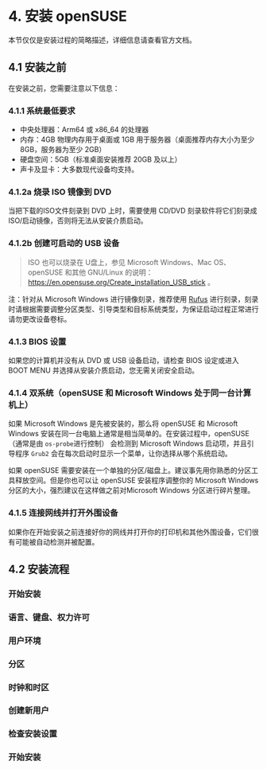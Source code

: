 # 4. 安装 openSUSE

本节仅仅是安装过程的简略描述，详细信息请查看官方文档。

## 4.1 安装之前

在安装之前，您需要注意以下信息：

### 4.1.1 系统最低要求

- 中央处理器：Arm64 或 x86_64 的处理器
- 内存：4GB 物理内存用于桌面或 1GB 用于服务器（桌面推荐内存大小为至少 8GB，服务器为至少 2GB）
- 硬盘空间：5GB（标准桌面安装推荐 20GB 及以上）
- 声卡及显卡：大多数现代设备均支持。

### 4.1.2a 烧录 ISO 镜像到 DVD

当把下载的ISO文件刻录到 DVD 上时，需要使用 CD/DVD 刻录软件将它们刻录成 ISO/启动镜像，否则将无法从安装介质启动。

### 4.1.2b 创建可启动的 USB 设备

> ISO 也可以烧录在 U盘上，参见 Microsoft Windows、Mac OS、openSUSE 和其他 GNU/Linux 的说明：https://en.opensuse.org/Create_installation_USB_stick 。

注：针对从 Microsoft Windows 进行镜像刻录，推荐使用 [Rufus](http://rufus.ie/zh/) 进行刻录，刻录时请根据需要调整分区类型、引导类型和目标系统类型，为保证启动过程正常进行请勿更改设备卷标。

### 4.1.3 BIOS 设置

如果您的计算机并没有从 DVD 或 USB 设备启动，请检查 BIOS 设定或进入 BOOT MENU 并选择从安装介质启动，您无需关闭安全启动。

### 4.1.4 双系统（openSUSE 和 Microsoft  Windows 处于同一台计算机上）

如果 Microsoft Windows 是先被安装的，那么将 openSUSE 和 Microsoft Windows 安装在同一台电脑上通常是相当简单的。在安装过程中，openSUSE（通常是由 `os-probe`进行控制） 会检测到 Microsoft Windows 启动项，并且引导程序 `Grub2` 会在每次启动时显示一个菜单，让你选择从哪个系统启动。

如果 openSUSE 需要安装在一个单独的分区/磁盘上。建议事先用你熟悉的分区工具释放空间。但是你也可以让 openSUSE 安装程序调整你的 Microsoft Windows 分区的大小，强烈建议在这样做之前对Microsoft Windows 分区进行碎片整理。

### 4.1.5 连接网线并打开外围设备

如果你在开始安装之前连接好你的网线并打开你的打印机和其他外围设备，它们很有可能被自动检测并被配置。

## 4.2 安装流程

### 开始安装

### 语言、键盘、权力许可

### 用户环境

### 分区

### 时钟和时区

### 创建新用户

### 检查安装设置

### 开始安装

